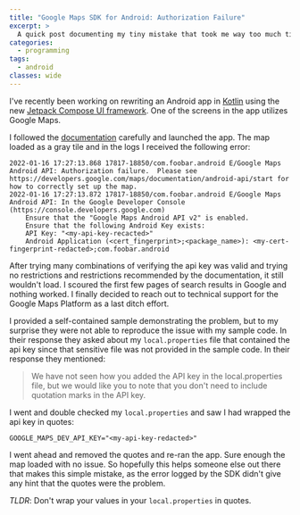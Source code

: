 ```yaml
---
title: "Google Maps SDK for Android: Authorization Failure"
excerpt: >
  A quick post documenting my tiny mistake that took me way too much time to diagnose.
categories:
  - programming
tags:
  - android
classes: wide
---
```


I've recently been working on rewriting an Android app in [Kotlin](https://kotlinlang.org/)
using the new [Jetpack Compose UI framework](https://developer.android.com/jetpack/compose).
One of the screens in the app utilizes Google Maps.

I followed the [documentation](https://developers.google.com/maps/documentation/android-sdk/start)
carefully and launched the app. The map loaded as a gray tile and in the logs I received
the following error:

```
2022-01-16 17:27:13.868 17817-18850/com.foobar.android E/Google Maps Android API: Authorization failure.  Please see https://developers.google.com/maps/documentation/android-api/start for how to correctly set up the map.
2022-01-16 17:27:13.872 17817-18850/com.foobar.android E/Google Maps Android API: In the Google Developer Console (https://console.developers.google.com)
    Ensure that the "Google Maps Android API v2" is enabled.
    Ensure that the following Android Key exists:
    API Key: "<my-api-key-recacted>"
    Android Application (<cert_fingerprint>;<package_name>): <my-cert-fingerprint-redacted>;com.foobar.android
```

After trying many combinations of verifying the api key was valid and trying no restrictions
and restrictions recommended by the documentation, it still wouldn't load. I scoured the
first few pages of search results in Google and nothing worked. I finally decided to
reach out to technical support for the Google Maps Platform as a last ditch effort.

I provided a self-contained sample demonstrating the problem, but to my surprise they
were not able to reproduce the issue with my sample code. In their response they asked
about my `local.properties` file that contained the api key since that sensitive file
was not provided in the sample code. In their response they mentioned:

> We have not seen how you added the API key in the local.properties file, but we would like you to note that you don't need to include quotation marks in the API key.

I went and double checked my `local.properties` and saw I had wrapped the api
key in quotes:

```
GOOGLE_MAPS_DEV_API_KEY="<my-api-key-redacted>"
```

I went ahead and removed the quotes and re-ran the app. Sure enough the map loaded with
no issue. So hopefully this helps someone else out there that makes this simple mistake,
as the error logged by the SDK didn't give any hint that the quotes were the problem.

_TLDR_: Don't wrap your values in your `local.properties` in quotes.

